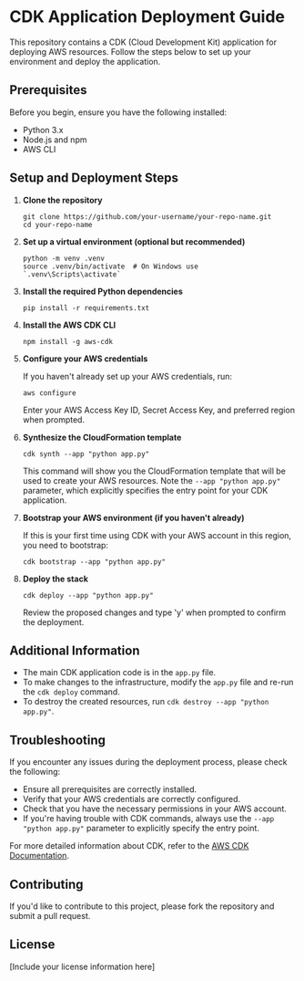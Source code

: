 # CDK Application Deployment Guide

This repository contains a CDK (Cloud Development Kit) application for deploying AWS resources. Follow the steps below to set up your environment and deploy the application.

## Prerequisites

Before you begin, ensure you have the following installed:

- Python 3.x
- Node.js and npm
- AWS CLI

## Setup and Deployment Steps

1. **Clone the repository**

   ```
   git clone https://github.com/your-username/your-repo-name.git
   cd your-repo-name
   ```

2. **Set up a virtual environment (optional but recommended)**

   ```
   python -m venv .venv
   source .venv/bin/activate  # On Windows use `.venv\Scripts\activate`
   ```

3. **Install the required Python dependencies**

   ```
   pip install -r requirements.txt
   ```

4. **Install the AWS CDK CLI**

   ```
   npm install -g aws-cdk
   ```

5. **Configure your AWS credentials**

   If you haven't already set up your AWS credentials, run:
   ```
   aws configure
   ```
   Enter your AWS Access Key ID, Secret Access Key, and preferred region when prompted.

6. **Synthesize the CloudFormation template**

   ```
   cdk synth --app "python app.py"
   ```
   This command will show you the CloudFormation template that will be used to create your AWS resources. Note the `--app "python app.py"` parameter, which explicitly specifies the entry point for your CDK application.

7. **Bootstrap your AWS environment (if you haven't already)**

   If this is your first time using CDK with your AWS account in this region, you need to bootstrap:
   ```
   cdk bootstrap --app "python app.py"
   ```

8. **Deploy the stack**

   ```
   cdk deploy --app "python app.py"
   ```
   Review the proposed changes and type 'y' when prompted to confirm the deployment.

## Additional Information

- The main CDK application code is in the `app.py` file.
- To make changes to the infrastructure, modify the `app.py` file and re-run the `cdk deploy` command.
- To destroy the created resources, run `cdk destroy --app "python app.py"`.

## Troubleshooting

If you encounter any issues during the deployment process, please check the following:

- Ensure all prerequisites are correctly installed.
- Verify that your AWS credentials are correctly configured.
- Check that you have the necessary permissions in your AWS account.
- If you're having trouble with CDK commands, always use the `--app "python app.py"` parameter to explicitly specify the entry point.

For more detailed information about CDK, refer to the [AWS CDK Documentation](https://docs.aws.amazon.com/cdk/latest/guide/home.html).

## Contributing

If you'd like to contribute to this project, please fork the repository and submit a pull request.

## License

[Include your license information here]


